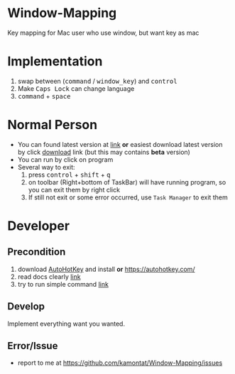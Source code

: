 # Window-Mapping
Key mapping for Mac user who use window, but want key as mac

# Implementation
1. swap between (<kbd>command</kbd> / <kbd>window_key</kbd>) and <kbd>control</kbd>
2. Make <kbd>Caps Lock</kbd> can change language
3. <kbd>command</kbd> + <kbd>space</kbd>

# Normal Person
- You can found latest version at [link](https://github.com/kamontat/Window-Mapping/releases/latest) **or** easiest download latest version by click [download](https://github.com/kamontat/Window-Mapping/raw/master/remapping_key.exe) link (but this may contains **beta** version)
- You can run by click on program 
- Several way to exit:
  1. press <kbd>control</kbd> + <kbd>shift</kbd> + <kbd>q</kbd>
  2. on toolbar (Right+bottom of TaskBar) will have running program, so you can exit them by right click
  3. If still not exit or some error occurred, use `Task Manager` to exit them

# Developer
## Precondition 
1. download [AutoHotKey](https://github.com/kamontat/Window-Mapping/blob/master/AutoHotkey_1.1.25.01_setup.exe) and install **or** https://autohotkey.com/
2. read docs clearly [link](https://autohotkey.com/docs/AutoHotkey.htm)
3. try to run simple command [link](https://autohotkey.com/docs/Tutorial.htm#s12)
## Develop
Implement everything want you wanted. 

## Error/Issue
- report to me at https://github.com/kamontat/Window-Mapping/issues

